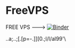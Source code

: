 # FreeVPS


FREE VPS --->                   [![Binder](https://mybinder.org/badge_logo.svg)](https://mybinder.org/v2/gh/MrStateGaming1/FreeVPS-Code.git/HEAD)



..a;..;[.[p=-.]][0.;l/l/al99'\\
